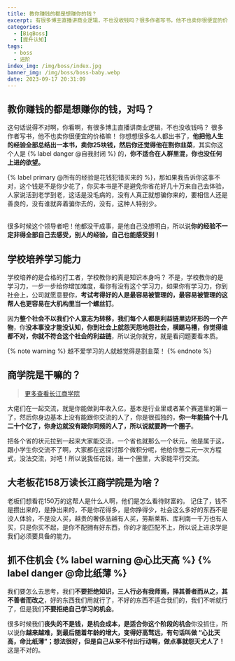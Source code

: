 ```yaml
---
title: 教你赚钱的都是想赚你的钱？
excerpt: 有很多博主直播讲商业逻辑，不也没收钱吗？很多作者写书，他不也卖你很便宜的价格嘛！
categories:
  - [BigBoss]
  - [提升认知]
tags:
  - boss
  - 进阶
index_img: /img/boss/index.jpg
banner_img: /img/boss/boss-baby.webp
date: 2023-09-17 20:31:09
---
```


## 教你赚钱的都是想赚你的钱，对吗？

这句话说得不对啊，你看啊，有很多博主直播讲商业逻辑，不也没收钱吗？
很多作者写书，他不也卖你很便宜的价格嘛！
你想想很多名人都出书了，<b class=text-warning>他把他人生的经验全部总结出一本书，卖你25块钱，然后你还觉得他在割你韭菜</b>，其实你这个人是 {% label danger @自我封闭 %} 的，<b class=text-danger>你不适合在人群里混，你也没任何上进的欲望。</b>

{% label primary @所有的经验是花钱犯错买来的 %}，那如果我告诉你这事不对，这个钱是不是你少花了，你买本书是不是避免你省花好几十万来自己去体验，人家说活到老学到老，这话是没毛病的，没有人真正就想骗你来的，要相信人还是善良的，没有谁就奔着骗你去的，没有，这种人特别少。<br><br>


很多时候这个领导者吧！他都没干成事，是他自己没想明白，所以说<b class=text-info>你的经验不一定非得全部自己去感受，别人的经验，自己也能感受到！</b>

## 学校培养学习能力

学校培养的是合格的打工者，学校教你的真是知识本身吗？
不是，学校教你的是学习力，一步一步给你增加难度，看你有没有这个学习力，如果你有学习力，你到社会上，公司就愿意要你，<b class=text-info>考试考得好的人是最容易被管理的，最容易被管理的这帮人也更容易在大机构里当一个螺丝钉</b>。

因为<b class=text-success>整个社会不以我们个人意志为转移，我们每个人都是利益链里边环形的一个产物</b>，你<b class=text-danger>没本事没才能没认知，你到社会上就怨天怨地怨社会，横踢马槽，你觉得谁都不对，你就不符合这个社会的利益链</b>，所以说你就穷，就是看问题要看本质。

{% note warning %}
越不爱学习的人就越觉得是割韭菜！
{% endnote %}


## 商学院是干嘛的？
> [更多查看长江商学院](/blog/2023/09/17/boss/businessSchool/)

大佬们在一起交流，就是你能做到年收入亿，基本是行业里或者某个赛道里的第一了，然后你身边基本上没有能跟你交流的人了，你是很孤独的，<b class=text-success>你一年能搞个十几二十个亿了，你身边就没有跟你同频的人了，所以说就要跨一个圈子</b>。


把各个省的状元拉到一起来大家能交流，一个省也就那么一个状元，他是属于这，跟小学生你交流不了啊，大家都在这探讨那个微积分呢，他给你整二元一次方程式，没法交流，对吧！所以说我任花钱，进一个圈里，大家能平行交流。


## 大老板花158万读长江商学院是为啥？

老板们想看花150万的这帮人是什么人啊，他们是怎么看待财富的。
记住了，钱不是攒出来的，是挣出来的，不是你花得多，是你挣得少，社会这么多好的东西不是没人体验，不是没人买，越贵的奢侈品越有人买，劳斯莱斯、库利南一千万也有人买，只是你买不起，是你不配拥有好东西，你的才能匹配不上，所以说上进求学是我们必须要具备的能力。

## 抓不住机会 {% label warning @心比天高 %} {% label danger @命比纸薄 %}
我们要怎么去思考，我们<b class=text-warning>不要拒绝知识，三人行必有我师焉，择其善者而从之，其不善者而改之</b>，好的东西我们用就行了，不好的东西不适合我们的，我们不听就行了，但是我们<b class=text-success>不要拒绝自己学习的机会</b>。

很多时候我们<b class=text-warning>丧失的不是钱，是机会成本，是适合你这个阶段的机会</b>你没抓住，所以说你<b class=text-danger>越来越难，到最后随着年龄的增大，变得好高骛远，有句话叫做 “心比天高，命比纸薄”；想法很好，但是自己从来不付出行动啊，做点事就怨天尤人了！</b>这是不对的。